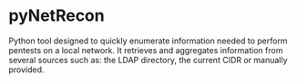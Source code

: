# pyNetRecon
Python tool designed to quickly enumerate information needed to perform pentests on a local network. It retrieves and aggregates information from several sources such as: the LDAP directory, the current CIDR or manually provided.
